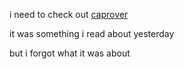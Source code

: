 i need to check out [caprover](https://caprover.com/)

it was something i read about yesterday

but i forgot what it was about
